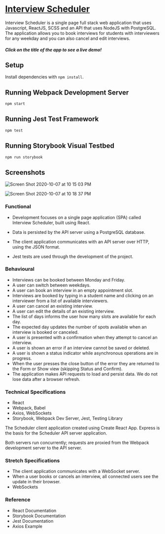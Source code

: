# [Interview Scheduler](https://romantic-meninsky-7e0882.netlify.app/)
Interview Scheduler is a single page full stack web application that uses Javascript, ReactJS, SCSS and an API that uses NodeJS with PostgreSQL. The application allows you to book interviews for students with interviewers for any weekday and you can also cancel and edit interviews.
##### Click on the title of the app to see a live demo!

## Setup

Install dependencies with `npm install`.

## Running Webpack Development Server

```sh
npm start
```

## Running Jest Test Framework

```sh
npm test
```

## Running Storybook Visual Testbed

```sh
npm run storybook
```

## Screenshots

![Screen Shot 2020-10-07 at 10 15 03 PM](https://user-images.githubusercontent.com/56459037/95417756-a8112f00-08ea-11eb-913c-5674f3c86050.png)

![Screen Shot 2020-10-07 at 10 18 37 PM](https://user-images.githubusercontent.com/56459037/95417925-1fdf5980-08eb-11eb-82d8-efbbbea2fef8.png)

### Functional

- Development focuses on a single page application (SPA) called Interview Scheduler, built using React.

- Data is persisted by the API server using a PostgreSQL database.

- The client application communicates with an API server over HTTP, using the JSON format.

- Jest tests are used through the development of the project.

### Behavioural

- Interviews can be booked between Monday and Friday.
- A user can switch between weekdays.
- A user can book an interview in an empty appointment slot.
- Interviews are booked by typing in a student name and clicking on an interviewer from a list of available interviewers.
- A user can cancel an existing interview.
- A user can edit the details of an existing interview.
- The list of days informs the user how many slots are available for each day.
- The expected day updates the number of spots available when an interview is booked or canceled.
- A user is presented with a confirmation when they attempt to cancel an interview.
- A user is shown an error if an interview cannot be saved or deleted.
- A user is shown a status indicator while asynchronous operations are in progress.
- When the user presses the close button of the error they are returned to the Form or Show view (skipping Status and Confirm).
- The application makes API requests to load and persist data. We do not lose data after a browser refresh.

### Technical Specifications

- React
- Webpack, Babel
- Axios, WebSockets
- Storybook, Webpack Dev Server, Jest, Testing Library

The Scheduler client application created using Create React App. Express is the basis for the Scheduler API server application.

Both servers run concurrently; requests are proxied from the Webpack development server to the API server.

### Stretch Specifications

- The client application communicates with a WebSocket server.
- When a user books or cancels an interview, all connected users see the update in their browser.
- WebSockets

### Reference

- React Documentation
- Storybook Documentation
- Jest Documentation
- Axios Example

